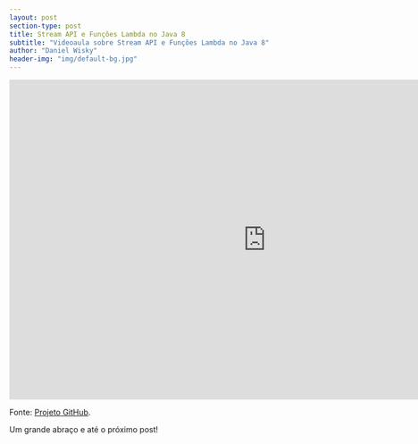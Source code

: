 ```yaml
---
layout: post
section-type: post
title: Stream API e Funções Lambda no Java 8
subtitle: "Videoaula sobre Stream API e Funções Lambda no Java 8"
author: "Daniel Wisky"
header-img: "img/default-bg.jpg"
---
```


<iframe width="917" height="573" src="https://www.youtube.com/embed/jNz8IVXkV6A" frameborder="0" allow="accelerometer; autoplay; encrypted-media; gyroscope; picture-in-picture" allowfullscreen></iframe>

Fonte:
<a href="https://github.com/danielwisky/javalambda" target="\_blank">Projeto GitHub</a>.

Um grande abraço e até o próximo post!
